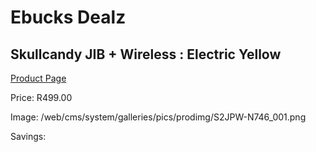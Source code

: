 
# Ebucks Dealz
## Skullcandy JIB + Wireless : Electric Yellow
[Product Page](https://www.ebucks.com/web/shop/productSelected.do?prodId=1165838273&catId=1048640943)

Price: R499.00

Image: /web/cms/system/galleries/pics/prodimg/S2JPW-N746_001.png

Savings: 


	